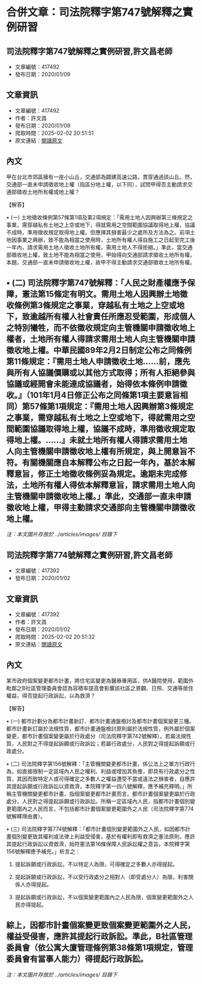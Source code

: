 # 合併文章：司法院釋字第747號解釋之實例研習

## 司法院釋字第747號解釋之實例研習,許文昌老師
- 文章編號：417492
- 發布日期：2020/01/09


## 文章資訊
- 文章編號：417492
- 作者：許文昌
- 發布日期：2020/01/09
- 爬取時間：2025-02-02 20:51:51
- 原文連結：[閱讀原文](https://real-estate.get.com.tw/Columns/detail.aspx?no=417492)

## 內文
甲在台北市郊區擁有一座小山丘，交通部為闢建高速公路，貫穿通過該山丘。然，交通部一直未申請徵收地上權（指區分地上權，以下同），試問甲得否主動請求交通部徵收土地所有權或地上權？

【解答】

• (一) 土地徵收條例第57條第1項及第2項規定：「需用土地人因興辦第三條規定之事業，需穿越私有土地之上空或地下，得就需用之空間範圍協議取得地上權，協議不成時，準用徵收規定取得地上權。但應擇其損害最少之處所及方法為之。前項土地因事業之興辦，致不能為相當之使用時，土地所有權人得自施工之日起至完工後一年內，請求需用土地人徵收土地所有權，需用土地人不得拒絕。」準此，當交通部徵收地上權，致土地不能為相當之使用，甲始得向交通部請求徵收土地所有權。本題，交通部一直未申請徵收地上權，故甲不得主動請求交通部徵收土地所有權。

• (二) 司法院釋字第747號解釋：「人民之財產權應予保障，憲法第15條定有明文。需用土地人因興辦土地徵收條例第3條規定之事業，穿越私有土地之上空或地下，致逾越所有權人社會責任所應忍受範圍，形成個人之特別犧牲，而不依徵收規定向主管機關申請徵收地上權者，土地所有權人得請求需用土地人向主管機關申請徵收地上權。中華民國89年2月2日制定公布之同條例第11條規定：『需用土地人申請徵收土地……前，應先與所有人協議價購或以其他方式取得；所有人拒絕參與協議或經開會未能達成協議者，始得依本條例申請徵收。』（101年1月4日修正公布之同條第1項主要意旨相同）第57條第1項規定：『需用土地人因興辦第3條規定之事業，需穿越私有土地之上空或地下，得就需用之空間範圍協議取得地上權，協議不成時，準用徵收規定取得地上權。……』未就土地所有權人得請求需用土地人向主管機關申請徵收地上權有所規定，與上開意旨不符。有關機關應自本解釋公布之日起一年內，基於本解釋意旨，修正土地徵收條例妥為規定。逾期未完成修法，土地所有權人得依本解釋意旨，請求需用土地人向主管機關申請徵收地上權。」準此，交通部一直未申請徵收地上權，甲得主動請求交通部向主管機關申請徵收地上權。
---
*注：本文圖片存放於 ../articles/images/ 目錄下*


## 司法院釋字第774號解釋之實例研習,許文昌老師
- 文章編號：417392
- 發布日期：2020/01/02


## 文章資訊
- 文章編號：417392
- 作者：許文昌
- 發布日期：2020/01/02
- 爬取時間：2025-02-02 20:51:32
- 原文連結：[閱讀原文](https://real-estate.get.com.tw/Columns/detail.aspx?no=417392)

## 內文
某市政府個案變更都市計畫，將住宅區變更為醫療專用區，供A醫院使用，範圍外毗鄰之B社區管理委員會認為容積率提高會影響該社區之景觀、日照、交通等居住權益，得否提起行政訴訟，以為救濟？

【解答】

• (一) 都市計劃分為都市計畫新訂、都市計畫通盤檢討及都市計畫個案變更三種。都市計畫新訂屬於法規性質，都市計畫通盤檢討原則屬於法規性質，例外屬於個案變更，都市計畫個案變更屬於行政處分（司法院釋字第742號解釋）。若屬法規性質，人民對之不得提起訴願或行政訴訟；若屬行政處分，人民對之得提起訴願或行政處分。

• (二) 司法院釋字第156號解釋：「主管機關變更都市計畫，係公法上之單方行政行為，如直接限制一定區域內人民之權利、利益或增加其負擔，即具有行政處分之性質，其因而致特定人或可得確定之多數人之權益遭受不當或違法之損害者，自應許其提起訴願或行政訴訟以資救濟，本院釋字第一四八號解釋，應予補充釋明。」所稱主管機關變更都市計畫，指個案變更都市計畫而言。都市計畫個案變更屬於行政處分，人民對之得提起訴願或行政訴訟。所稱一定區域內人民，指都市計畫個別變更範圍內之人民而言，不包括都市計畫個案變更範圍外之人民（司法院釋字第774號解釋理由書）。

• (三) 司法院釋字第774號解釋：「都市計畫個別變更範圍外之人民，如因都市計畫個別變更致其權利或法律上利益受侵害，基於有權利即有救濟之憲法原則，應許其提起行政訴訟以資救濟，始符憲法第16條保障人民訴訟權之意旨。本院釋字第156號解釋應予補充。」析言之：

1. 提起訴願或行政訴訟，不以特定人為限，可得確定之多數人亦得提起。

2. 提起訴願或行政訴訟，不以受行政處分之相對人（即受處分人）為限，利害關係人亦得提起。

3. 提起訴願或行政訴訟，不以個案變更範圍內之人民為限，個案變更範圍外之人民亦得提起。

綜上，因都市計畫個案變更致個案變更範圍外之人民，權益受侵害，應許其提起行政訴訟。準此，B社區管理委員會（依公寓大廈管理條例第38條第1項規定，管理委員會有當事人能力）得提起行政訴訟。
---
*注：本文圖片存放於 ../articles/images/ 目錄下*

